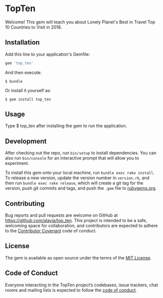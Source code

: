 # TopTen

Welcome! This gem will teach you about Lonely Planet's Best in Travel Top 10 Countries to Visit in 2018.

## Installation

Add this line to your application's Gemfile:

```ruby
gem 'top_ten'
```

And then execute:

    $ bundle

Or install it yourself as:

    $ gem install top_ten

## Usage

Type $ top_ten after installing the gem to run the application.

## Development

After checking out the repo, run `bin/setup` to install dependencies. You can also run `bin/console` for an interactive prompt that will allow you to experiment.

To install this gem onto your local machine, run `bundle exec rake install`. To release a new version, update the version number in `version.rb`, and then run `bundle exec rake release`, which will create a git tag for the version, push git commits and tags, and push the `.gem` file to [rubygems.org](https://rubygems.org).

## Contributing

Bug reports and pull requests are welcome on GitHub at https://github.com/alavia/top_ten. This project is intended to be a safe, welcoming space for collaboration, and contributors are expected to adhere to the [Contributor Covenant](http://contributor-covenant.org) code of conduct.

## License

The gem is available as open source under the terms of the [MIT License](https://opensource.org/licenses/MIT).

## Code of Conduct

Everyone interacting in the TopTen project’s codebases, issue trackers, chat rooms and mailing lists is expected to follow the [code of conduct](https://github.com/[USERNAME]/top_ten/blob/master/CODE_OF_CONDUCT.md).
